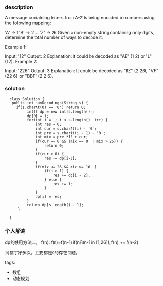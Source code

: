 ### description  
  A message containing letters from A-Z is being encoded to numbers using the following mapping:
  
  'A' -> 1
  'B' -> 2
  ...
  'Z' -> 26
  Given a non-empty string containing only digits, determine the total number of ways to decode it.
  
  Example 1:
  
  Input: "12"
  Output: 2
  Explanation: It could be decoded as "AB" (1 2) or "L" (12).
  Example 2:
  
  Input: "226"
  Output: 3
  Explanation: It could be decoded as "BZ" (2 26), "VF" (22 6), or "BBF" (2 2 6).
### solution  
```  
  class Solution {
   public int numDecodings(String s) {
     if(s.charAt(0) == '0') return 0;
          int[] dp = new int[s.length()];
          dp[0] = 1;
          for(int i = 1; i < s.length(); i++) {
              int res = 0;
              int cur = s.charAt(i) - '0';
              int pre = s.charAt(i - 1) - '0';
              int mix = pre *10 + cur;
              if(cur == 0 && (mix == 0 || mix > 26)) {
                  return 0;
              }
              if(cur > 0) {
                  res += dp[i-1];
              }
              if(mix <= 26 && mix >= 10) {
                  if(i > 1) {
                      res += dp[i - 2];
                  } else {
                      res += 1;
                  }
              }
              dp[i] = res;
          }
          return dp[s.length() - 1];
      }
  
  }
```  
  
### 个人解读  
  dp的使用方法二。
  f(n): 
     f(n)=f(n-1)
    if(n和n-1 in [1,26]), f(n) += f(n-2)
    
  试错了好多次，主要都是0的存在问题。
  
tags:  
  -  数组
  -  动态规划
